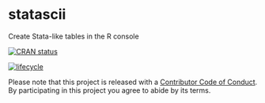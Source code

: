 
<!-- README.md is generated from README.Rmd. Please edit that file -->
statascii
=========

Create Stata-like tables in the R console

[![CRAN status](http://www.r-pkg.org/badges/version/statascii)](https://cran.r-project.org/package=statascii)

[![lifecycle](https://img.shields.io/badge/lifecycle-experimental-orange.svg)](https://www.tidyverse.org/lifecycle/#experimental)

Please note that this project is released with a [Contributor Code of Conduct](CODE_OF_CONDUCT.md). By participating in this project you agree to abide by its terms.
